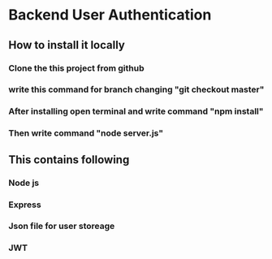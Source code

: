 # Backend User Authentication

## How to install it locally
### Clone the this project from github 
### write this command for branch changing "git checkout master"
### After installing open terminal and write command "npm install"
### Then write command "node server.js"

## This contains following
### Node js
### Express
### Json file for user storeage
### JWT
